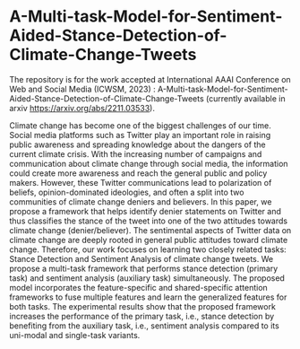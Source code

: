 # A-Multi-task-Model-for-Sentiment-Aided-Stance-Detection-of-Climate-Change-Tweets

The repository is for the work accepted at International AAAI Conference on Web and Social Media (ICWSM, 2023) : A-Multi-task-Model-for-Sentiment-Aided-Stance-Detection-of-Climate-Change-Tweets (currently available in arxiv https://arxiv.org/abs/2211.03533).


Climate change has become one of the biggest challenges of our time. Social media platforms such as Twitter play an important role in raising public awareness and spreading knowledge about the dangers of the current climate crisis. With the increasing number of campaigns and communication about climate change through social media, the information could create more awareness and reach the general public and policy makers. However, these Twitter communications lead to polarization of beliefs, opinion-dominated ideologies, and often a split into two communities of climate change deniers and believers. In this paper, we propose a framework that helps identify denier statements on Twitter and thus classifies the stance of the tweet into one of the two attitudes towards climate change (denier/believer). The sentimental aspects of Twitter data on climate change are deeply rooted in general public attitudes toward climate change. Therefore, our work focuses on learning two closely related tasks: Stance Detection and Sentiment Analysis of climate change tweets. We propose a multi-task framework that performs stance detection (primary task) and sentiment analysis (auxiliary task) simultaneously. The proposed model incorporates the feature-specific and shared-specific attention frameworks to fuse multiple features and learn the generalized features for both tasks. The experimental results show that the proposed framework increases the performance of the primary task, i.e., stance detection by benefiting from the auxiliary task, i.e., sentiment analysis compared to its uni-modal and single-task variants.
